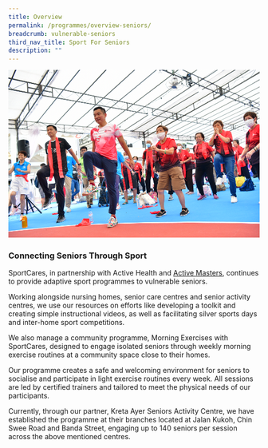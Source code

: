 ```yaml
---
title: Overview
permalink: /programmes/overview-seniors/
breadcrumb: vulnerable-seniors
third_nav_title: Sport For Seniors
description: ""
---
```

![](/images/Marcus%20Tan%20at%20KOC%202022.png)

### Connecting Seniors Through Sport 

SportCares, in partnership with Active Health and [Active Masters](https://www.myactivesg.com/Programmes/For-Masters-and-Seniors), continues to provide adaptive sport programmes to vulnerable seniors. 

Working alongside nursing homes, senior care centres and senior activity centres, we use our resources on efforts like developing a toolkit and creating simple instructional videos, as well as facilitating silver sports days and inter-home sport competitions.

We also manage a community programme, Morning Exercises with SportCares, designed to engage isolated seniors through weekly morning exercise routines at a community space close to their homes.

Our programme creates a safe and welcoming environment for seniors to socialise and participate in light exercise routines every week. All sessions are led by certified trainers and tailored to meet the physical needs of our participants.

Currently, through our partner, Kreta Ayer Seniors Activity Centre, we have established the programme at their branches located at Jalan Kukoh, Chin Swee Road and Banda Street, engaging up to 140 seniors per session across the above mentioned centres.
